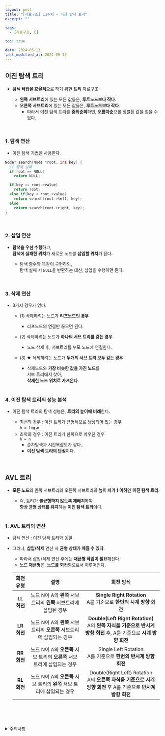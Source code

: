 ```yaml
---
layout: post
title: "[자료구조] 11주차 - 이진 탐색 트리"
excerpt: ""

tags:
  - [자료구조, C]

toc: true

date: 2024-05-13
last_modified_at: 2024-05-13
---
```

## 이진 탐색 트리
- **탐색 작업을 효율적**으로 하기 위한 **트리** 자료구조.  

  - **왼쪽 서브트리**에 있는 모든 값들은, **루트노드보다 작다**.  
  - **오른쪽 서브트리**에 있는 모든 값들은, **루트노드보다 작다**.
    - 따라서 이진 탐색 트리를 **중위순회**하면, **오름차순**으롤 정렬된 값을 얻을 수 있다.  

<br>

### 1. 탐색 연산
  - 이진 탐색 기법을 사용한다.  

  ```c
  Node* search(Node *root, int key) {
    // 탐색 실패
    if(root == NULL)
      return NULL;

    if(key == root->value)
      return root;
    else if(key < root->value)
      return search(root->left, key);
    else
      return search(root->right, key);
  }
  ```

<br>

### 2. 삽입 연산
- **탐색을 우선 수행**하고,  
**탐색에 실패한 위치**가 새로운 노드를 **삽입할 위치**가 된다.  

  - 탐색 함수와 똑같이 구현하되,  
  탐색 실패 시 `NULL`을 반환하는 대신, 삽입을 수행하면 된다.  

<br>

### 3. 삭제 연산
- 3가지 경우가 있다.
  - (1) 삭제하려는 노드가 **리프노드인 경우**
    - 리프노드의 연결만 끊으면 된다.  

  - (2) 삭제하려는 노드가 **하나의 서브 트리를 갖는 경우**  
    - 노드 삭제 후, 서브트리를 부모 노드에 연결한다.  

  - (3) ★ 삭제하려는 노드가 **두개의 서브 트리 모두 갖는 경우**  
    - 삭제노드와 **가장 비슷한 값을 가진 노드**를  
    서브 트리에서 찾아,  
    **삭제한 노드 위치로 가져온다**.  

    <br>

### 4. 이진 탐색 트리의 성능 분석
- 이진 탐색 트리의 탐색 성능은, **트리의 높이에 비례**한다.  

  - 최선의 경우 : 이진 트리가 균형적으로 생성되어 있는 경우  
  `h = log`<sub>`2`</sub>`n`
  - 최악의 경우 : 이진 트리가 한쪽으로 치우친 경우  
  `h = n`
    - 순차탐색과 시간복잡도가 같다..
    - **이진 탐색 트리의 단점**이다.

<br>

## AVL 트리
- **모든 노드**의 왼쪽 서브트리와 오른쪽 서브트리의 **높이 차가 1 이하**인 **이진 탐색 트리**.  
  - 즉, 트리가 **불균형하지 않도록 재배치**하여  
  **항상 균형 상태를 유지**하는 **이진 탐색 트리**이다.  

  <br>

### 1. AVL 트리의 연산
- 탐색 연산 : 이진 탐색 트리와 동일

- 그러나, **삽입/삭제** 연산 시 **균형 상태가 깨질 수 있다**.  
  - 따라서 삽입/삭제 연산 후에는 **재균형 작업이 필요**해진다.  
  - **노드 재균형**은, **노드를 회전**함으로서 이루어진다.  

  |회전 유형|설명|회전 방식|
  |:---:|:---:|:---:|
  |**LL 회전**|노드 N이 A의 **왼쪽** 서브트리의 **왼쪽** 서브트리에 삽입된 경우|**Single Right Rotation**<br>A를 기준으로 **한번의 시계 방향** 회전|
  |**LR 회전**|노드 N이 A의 **왼쪽** 서브트리의 **오른쪽** 서브트리에 삽입되는 경우|**Double(Left Right Rotation)**<br>A의 **왼쪽 자식을 기준으로 반시계 방향 회전** 후, A를 기준으로 **시계 방향 회전**|
  |**RR 회전**|노드 N이 A의 **오른쪽** 서브 트리의 **오른쪽** 서브 트리에 삽입되는 경우|Single Left Rotation<br>A를 기준으로 **한번의 반시계 방향 회전**|
  |**RL 회전**|노드 N이 A의 **오른쪽** 서브 트리의 **왼쪽** 서브 트리에 삽입되는 경우|Double(Right Left) Rotation<br>A의 **오른쪽 자식을 기준으로 시계 방향 회전** 후 A를 기준으로 **반시계 방향 회전**|

<br>
<br>
<br>
<br>
<details>
<summary>주의사항</summary>
<div markdown="1">

이 포스팅은 강원대학교 이다영 교수님의 자료구조 수업을 들으며 내용을 정리 한 것입니다.  
수업 내용에 대한 저작권은 교수님께 있으니,  
다른 곳으로의 무분별한 내용 복사를 자제해 주세요.

</div>
</details>